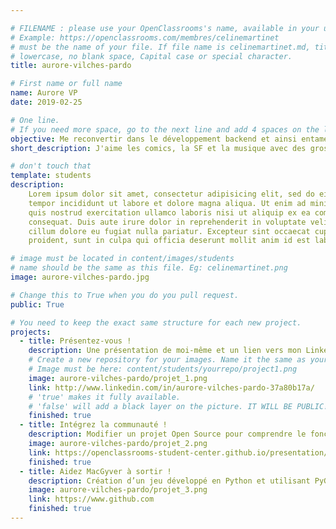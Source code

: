 ```yaml
---

# FILENAME : please use your OpenClassrooms's name, available in your url.
# Example: https://openclassrooms.com/membres/celinemartinet
# must be the name of your file. If file name is celinemartinet.md, title is celinemartinet.
# lowercase, no blank space, Capital case or special character.
title: aurore-vilches-pardo

# First name or full name
name: Aurore VP
date: 2019-02-25

# One line.
# If you need more space, go to the next line and add 4 spaces on the left, as in 'description'.
objective: Me reconvertir dans le développement backend et ainsi entamer ma troisième carrière!
short_description: J'aime les comics, la SF et la musique avec des grosses guitares. J'apprends à coder pour changer de vie professionnelle.

# don't touch that
template: students
description:
    Lorem ipsum dolor sit amet, consectetur adipisicing elit, sed do eiusmod
    tempor incididunt ut labore et dolore magna aliqua. Ut enim ad minim veniam,
    quis nostrud exercitation ullamco laboris nisi ut aliquip ex ea commodo
    consequat. Duis aute irure dolor in reprehenderit in voluptate velit esse
    cillum dolore eu fugiat nulla pariatur. Excepteur sint occaecat cupidatat non
    proident, sunt in culpa qui officia deserunt mollit anim id est laborum.

# image must be located in content/images/students
# name should be the same as this file. Eg: celinemartinet.png
image: aurore-vilches-pardo.jpg

# Change this to True when you do you pull request.
public: True

# You need to keep the exact same structure for each new project.
projects:
  - title: Présentez-vous !
    description: Une présentation de moi-même et un lien vers mon LinkedIn.
    # Create a new repository for your images. Name it the same as your nickname and profile picture.
    # Image must be here: content/students/yourrepo/project1.png
    image: aurore-vilches-pardo/projet_1.png
    link: http://www.linkedin.com/in/aurore-vilches-pardo-37a80b17a/
    # 'true' makes it fully available.
    # 'false' will add a black layer on the picture. IT WILL BE PUBLIC!
    finished: true
  - title: Intégrez la communauté !
    description: Modifier un projet Open Source pour comprendre le fonctionnement de Git, de Github et des pull requests. 
    image: aurore-vilches-pardo/projet_2.png
    link: https://openclassrooms-student-center.github.io/presentation/students/aurore-vilches-pardo.html
    finished: true
  - title: Aidez MacGyver à sortir !
    description: Création d’un jeu développé en Python et utilisant PyGame.
    image: aurore-vilches-pardo/projet_3.png
    link: https://www.github.com
    finished: true
---
```

